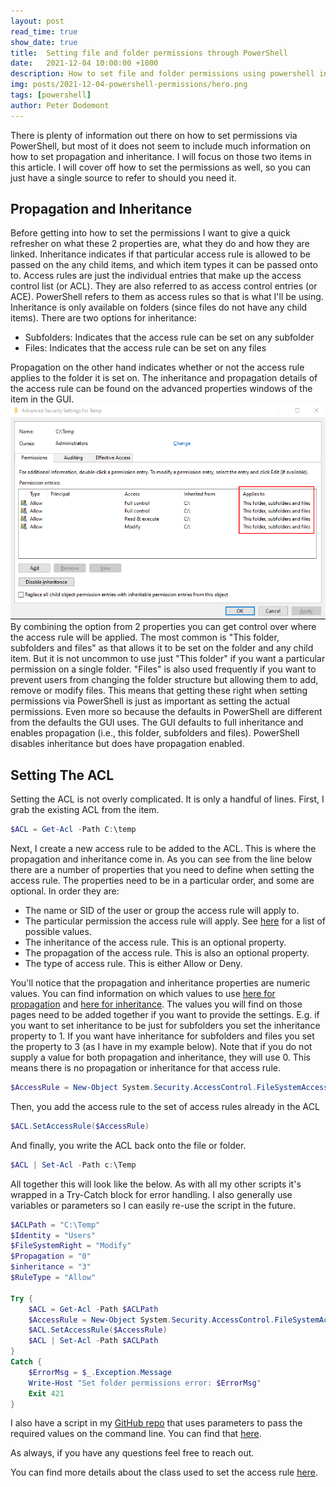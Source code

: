 ```yaml
---
layout: post
read_time: true
show_date: true
title:  Setting file and folder permissions through PowerShell
date:   2021-12-04 10:00:00 +1000
description: How to set file and folder permissions using powershell including inheritance and propagation.
img: posts/2021-12-04-powershell-permissions/hero.png
tags: [powershell]
author: Peter Dodemont
---
```

There is plenty of information out there on how to set permissions via PowerShell, but most of it does not seem to include much information on how to set propagation and inheritance. I will focus on those two items in this article. I will cover off how to set the permissions as well, so you can just have a single source to refer to should you need it.

## Propagation and Inheritance
Before getting into how to set the permissions I want to give a quick refresher on what these 2 properties are, what they do and how they are linked.
Inheritance indicates if that particular access rule is allowed to be passed on the any child items, and which item types it can be passed onto to. Access rules are just the individual entries that make up the access control list (or ACL). They are also referred to as access control entries (or ACE). PowerShell refers to them as access rules so that is what I'll be using. Inheritance is only available on folders (since files do not have any child items). There are two options for inheritance:
* Subfolders: Indicates that the access rule can be set on any subfolder
* Files: Indicates that the access rule can be set on any files

Propagation on the other hand indicates whether or not the access rule applies to the folder it is set on.
The inheritance and propagation details of the access rule can be found on the advanced properties windows of the item in the GUI.
![Inheritance in the GUI](/assets/img/posts/2021-12-04-powershell-permissions/inheritance-propagation-gui.png "Inheritance in the GUI")
By combining the option from 2 properties you can get control over where the access rule will be applied. The most common is "This folder, subfolders and files" as that allows it to be set on the folder and any child item. But it is not uncommon to use just "This folder" if you want a particular permission on a single folder. "Files" is also used frequently if you want to prevent users from changing the folder structure but allowing them to add, remove or modify files.
This means that getting these right when setting permissions via PowerShell is just as important as setting the actual permissions. Even more so because the defaults in PowerShell are different from the defaults the GUI uses. The GUI defaults to full inheritance and enables propagation (i.e., this folder, subfolders and files). PowerShell disables inheritance but does have propagation enabled.

## Setting The ACL
Setting the ACL is not overly complicated. It is only a handful of lines.
First, I grab the existing ACL from the item.
```powershell
$ACL = Get-Acl -Path C:\temp
```
Next, I create a new access rule to be added to the ACL. This is where the propagation and inheritance come in. As you can see from the line below there are a number of properties that you need to define when setting the access rule. The properties need to be in a particular order, and some are optional. In order they are:
* The name or SID of the user or group the access rule will apply to.
* The particular permission the access rule will apply. See [here](https://docs.microsoft.com/en-us/dotnet/api/system.security.accesscontrol.filesystemrights?view=windowsdesktop-5.0) for a list of possible values.
* The inheritance of the access rule. This is an optional property.
* The propagation of the access rule. This is also an optional property.
* The type of access rule. This is either Allow or Deny.

You'll notice that the propagation and inheritance properties are numeric values. You can find information on which values to use [here for propagation](https://docs.microsoft.com/en-us/dotnet/api/system.security.accesscontrol.propagationflags?view=windowsdesktop-5.0) and [here for inheritance](https://docs.microsoft.com/en-us/dotnet/api/system.security.accesscontrol.inheritanceflags?view=windowsdesktop-5.0). The values you will find on those pages need to be added together if you want to provide the settings. E.g. if you want to set inheritance to be just for subfolders you set the inheritance property to 1. If you want have inheritance for subfolders and files you set the property to 3 (as I have in my example below).
Note that if you do not supply a value for both propagation and inheritance, they will use 0. This means there is no propagation or inheritance for that access rule.
```powershell
$AccessRule = New-Object System.Security.AccessControl.FileSystemAccessRule("Users","Modify","3","0","Allow")
```
Then, you add the access rule to the set of access rules already in the ACL
```powershell
$ACL.SetAccessRule($AccessRule)
```
And finally, you write the ACL back onto the file or folder.
```powershell
$ACL | Set-Acl -Path c:\Temp
```
All together this will look like the below. As with all my other scripts it's wrapped in a Try-Catch block for error handling. I also generally use variables or parameters so I can easily re-use the script in the future.
```powershell
$ACLPath = "C:\Temp"
$Identity = "Users"
$FileSystemRight = "Modify" 
$Propagation = "0"
$inheritance = "3"
$RuleType = "Allow"

Try {
    $ACL = Get-Acl -Path $ACLPath
    $AccessRule = New-Object System.Security.AccessControl.FileSystemAccessRule($Identity,$FileSystemRight,$inheritance,$Propagation,$RuleType)
    $ACL.SetAccessRule($AccessRule)
    $ACL | Set-Acl -Path $ACLPath
}
Catch {
    $ErrorMsg = $_.Exception.Message
    Write-Host "Set folder permissions error: $ErrorMsg"
    Exit 421
}
```
I also have a script in my [GitHub repo](https://github.com/PeterDodemont/Scripts) that uses parameters to pass the required values on the command line. You can find that [here](https://github.com/PeterDodemont/Scripts/blob/main/Misc/Add-FileFolderPermission.ps1).

As always, if you have any questions feel free to reach out.

You can find more details about the class used to set the access rule [here](https://docs.microsoft.com/en-us/dotnet/api/system.security.accesscontrol.filesystemaccessrule?view=windowsdesktop-5.0).